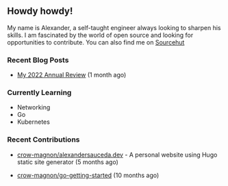## Howdy howdy!

My name is Alexander, a self-taught engineer always looking to sharpen his skills. I am fascinated by the world of open source and looking for opportunities to contribute. You can also find me on [Sourcehut](https://sr.ht/~crow-magnon/)

### Recent Blog Posts

 - [My 2022 Annual Review](https://alexandersauceda.dev/posts/annual-review/) (1 month ago)


### Currently Learning
- Networking
- Go
- Kubernetes

### Recent Contributions

- [crow-magnon/alexandersauceda.dev](https://github.com/crow-magnon/alexandersauceda.dev) - A personal website using Hugo static site generator (5 months ago)

- [crow-magnon/go-getting-started](https://github.com/crow-magnon/go-getting-started) (10 months ago)

